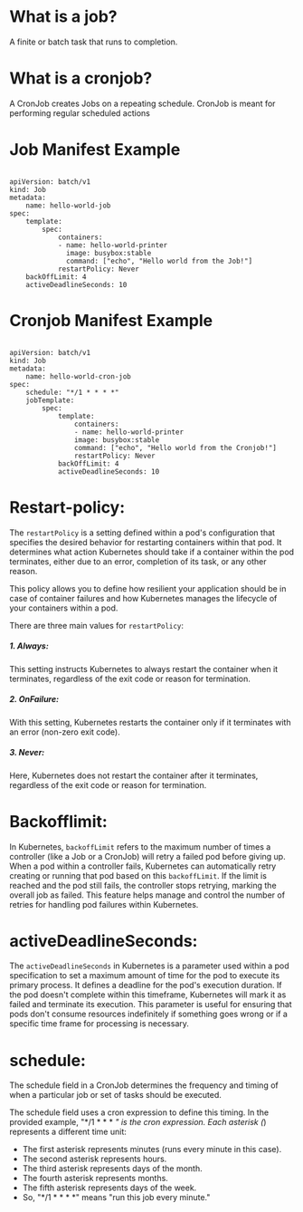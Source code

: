 # What is a job?

A finite or batch task that runs to completion.

# What is a cronjob?

A CronJob creates Jobs on a repeating schedule.
CronJob is meant for performing regular scheduled actions 

# Job Manifest Example

```

apiVersion: batch/v1
kind: Job
metadata:
    name: hello-world-job
spec:
    template:
        spec:
            containers:
            - name: hello-world-printer
              image: busybox:stable
              command: ["echo", "Hello world from the Job!"]
            restartPolicy: Never
    backOffLimit: 4
    activeDeadlineSeconds: 10

```

# Cronjob Manifest Example

```

apiVersion: batch/v1
kind: Job
metadata:
    name: hello-world-cron-job
spec:
    schedule: "*/1 * * * *"
    jobTemplate:
        spec:
            template:
                containers:
                - name: hello-world-printer
                image: busybox:stable
                command: ["echo", "Hello world from the Cronjob!"]
                restartPolicy: Never
            backOffLimit: 4
            activeDeadlineSeconds: 10

```

# Restart-policy:

The `restartPolicy` is a setting defined within a pod's configuration that specifies the desired behavior for restarting containers within that pod. It determines what action Kubernetes should take if a container within the pod terminates, either due to an error, completion of its task, or any other reason.

This policy allows you to define how resilient your application should be in case of container failures and how Kubernetes manages the lifecycle of your containers within a pod.

There are three main values for `restartPolicy`:

##### 1. Always: 

This setting instructs Kubernetes to always restart the container when it terminates, regardless of the exit code or reason for termination.

##### 2. OnFailure: 

With this setting, Kubernetes restarts the container only if it terminates with an error (non-zero exit code).

##### 3. Never: 

Here, Kubernetes does not restart the container after it terminates, regardless of the exit code or reason for termination. 


# Backofflimit:

In Kubernetes, `backoffLimit` refers to the maximum number of times a controller (like a Job or a CronJob) will retry a failed pod before giving up. When a pod within a controller fails, Kubernetes can automatically retry creating or running that pod based on this `backoffLimit`. If the limit is reached and the pod still fails, the controller stops retrying, marking the overall job as failed. This feature helps manage and control the number of retries for handling pod failures within Kubernetes.

# activeDeadlineSeconds:

The `activeDeadlineSeconds` in Kubernetes is a parameter used within a pod specification to set a maximum amount of time for the pod to execute its primary process. It defines a deadline for the pod's execution duration. If the pod doesn't complete within this timeframe, Kubernetes will mark it as failed and terminate its execution. This parameter is useful for ensuring that pods don't consume resources indefinitely if something goes wrong or if a specific time frame for processing is necessary.

# schedule:

The schedule field in a CronJob determines the frequency and timing of when a particular job or set of tasks should be executed.

The schedule field uses a cron expression to define this timing. In the provided example, "*/1 * * * *" is the cron expression. Each asterisk (*) represents a different time unit:

- The first asterisk represents minutes (runs every minute in this case).
- The second asterisk represents hours.
- The third asterisk represents days of the month.
- The fourth asterisk represents months.
- The fifth asterisk represents days of the week.
- So, "*/1 * * * *" means "run this job every minute."